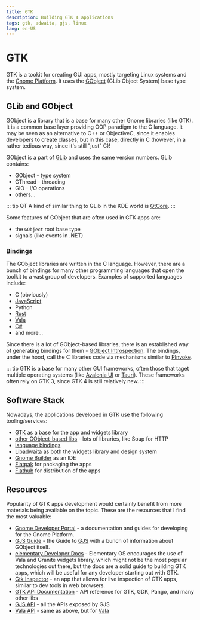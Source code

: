 ```yaml
---
title: GTK
description: Building GTK 4 applications
tags: gtk, adwaita, gjs, linux
lang: en-US
---
```


# GTK

GTK is a tookit for creating GUI apps, mostly targeting Linux systems and the
[Gnome Platform](https://www.gnome.org/). It uses the
[GObject](https://docs.gtk.org/gobject/) (GLib Object System) base type system.

## GLib and GObject

GObject is a library that is a base for many other Gnome libraries (like GTK).
It is a common base layer providing OOP paradigm to the C language. It may be
seen as an alternative to C++ or ObjectiveC, since it enables developers to
create classes, but in this case, directly in C (however, in a rather tedious
way, since it's still "just" C)!

GObject is a part of [GLib](https://wiki.gnome.org/Projects/GLib) and uses the
same version numbers. GLib contains:

- GObject - type system
- GThread - threading
- GIO - I/O operations
- others...

::: tip QT 
A kind of similar thing to GLib in the KDE world is
[QtCore](https://doc.qt.io/qt-6/qtcore-index.html).
:::

Some features of GObject that are often used in GTK apps are:

- the `GObject` root base type
- signals (like events in .NET)

### Bindings

The GObject libraries are written in the C language. However, there are a bunch
of bindings for many other programming languages that open the toolkit to a vast
group of developers. Examples of supported languages include:

- C (obviously)
- [JavaScript](https://gjs.guide/)
- Python
- [Rust](https://gtk-rs.org/)
- [Vala](https://vala.dev/)
- [C#](https://github.com/gircore/gir.core)
- and more...

Since there is a lot of GObject-based libraries, there is an established way of
generating bindings for them - [GObject
Introspection](https://gi.readthedocs.io/en/latest/). The bindings, under the
hood, call the C libraries code via mechanisms similar to
[PInvoke](../dotnet/platform-invoke.md).

::: tip
GTK is a base for many other GUI frameworks, often those that taget multiple
operating systems (like [Avalonia UI](https://avaloniaui.net/) or
[Tauri](https://github.com/tauri-apps/tauri)).
These frameworks often rely on GTK 3, since GTK 4 is still relatively new.
:::

## Software Stack

Nowadays, the applications developed in GTK use the following tooling/services:

- [GTK](https://www.gtk.org/) as a base for the app and widgets library
- [other GObject-based libs](https://gjs-docs.gnome.org) - lots of libraries,
  like Soup for HTTP
- [language bindings](https://www.gtk.org/docs/language-bindings/index)
- [Libadwaita](https://gitlab.gnome.org/GNOME/libadwaita) as both the widgets
  library and design system
- [Gnome Builder](https://wiki.gnome.org/Apps/Builder) as an IDE
- [Flatpak](https://flatpak.org/) for packaging the apps
- [Flathub](https://flathub.org/) for distribution of the apps

## Resources

Popularity of GTK apps development would certainly benefit from more materials
being available on the topic. These are the resources that I find the most
valuable:

- [Gnome Developer Portal](https://developer.gnome.org/) - a documentation and
  guides for developing for the Gnome Platform.
- [GJS Guide](https://gjs.guide/) - the Guide to [GJS](./gjs.md) with a bunch of
  information about GObject itself.
- [elementary Developer Docs](https://docs.elementary.io/develop/) - Elementary
  OS encourages the use of Vala and Granite widgets library, which might not be
  the most popular technologies out there, but the docs are a solid guide to
  building GTK apps, which will be useful for any developer starting out with
  GTK.
- [Gtk Inspector](https://wiki.gnome.org/action/show/Projects/GTK/Inspector) -
  an app that allows for live inspection of GTK apps, similar to dev tools in
  web browsers.
- [GTK API Documentation](https://docs.gtk.org/) - API reference for GTK, GDK,
  Pango, and many other libs
- [GJS API](https://gjs-docs.gnome.org) - all the APIs exposed by GJS
- [Vala API](https://valadoc.org/index.htm) - same as above, but for
  [Vala](https://vala.dev/)